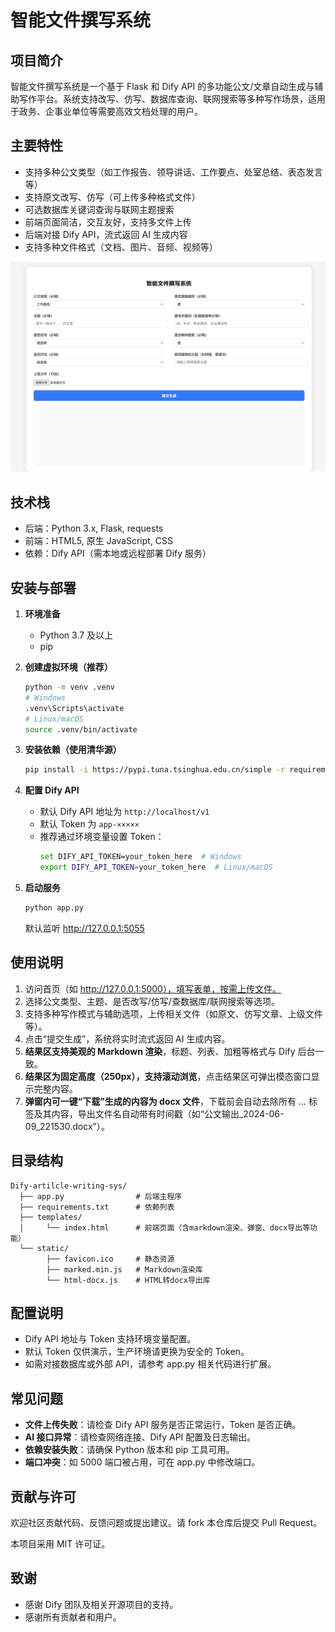 # 智能文件撰写系统

## 项目简介

智能文件撰写系统是一个基于 Flask 和 Dify API 的多功能公文/文章自动生成与辅助写作平台。系统支持改写、仿写、数据库查询、联网搜索等多种写作场景，适用于政务、企事业单位等需要高效文档处理的用户。

## 主要特性

- 支持多种公文类型（如工作报告、领导讲话、工作要点、处室总结、表态发言等）
- 支持原文改写、仿写（可上传多种格式文件）
- 可选数据库关键词查询与联网主题搜索
- 前端页面简洁，交互友好，支持多文件上传
- 后端对接 Dify API，流式返回 AI 生成内容
- 支持多种文件格式（文档、图片、音频、视频等）

![系统启动界面](static/启动界面截图.png)

## 技术栈

- 后端：Python 3.x, Flask, requests
- 前端：HTML5, 原生 JavaScript, CSS
- 依赖：Dify API（需本地或远程部署 Dify 服务）

## 安装与部署

1. **环境准备**
   - Python 3.7 及以上
   - pip

2. **创建虚拟环境（推荐）**
   ```bash
   python -m venv .venv
   # Windows
   .venv\Scripts\activate
   # Linux/macOS
   source .venv/bin/activate
   ```

3. **安装依赖（使用清华源）**
   ```bash
   pip install -i https://pypi.tuna.tsinghua.edu.cn/simple -r requirements.txt
   ```

4. **配置 Dify API**
   - 默认 Dify API 地址为 `http://localhost/v1`
   - 默认 Token 为 `app-×××××`
   - 推荐通过环境变量设置 Token：
     ```bash
     set DIFY_API_TOKEN=your_token_here  # Windows
     export DIFY_API_TOKEN=your_token_here  # Linux/macOS
     ```

5. **启动服务**
   ```bash
   python app.py
   ```
   默认监听 http://127.0.0.1:5055

## 使用说明

1. 访问首页（如 http://127.0.0.1:5000），填写表单，按需上传文件。
2. 选择公文类型、主题、是否改写/仿写/查数据库/联网搜索等选项。
3. 支持多种写作模式与辅助选项，上传相关文件（如原文、仿写文章、上级文件等）。
4. 点击“提交生成”，系统将实时流式返回 AI 生成内容。
5. **结果区支持美观的 Markdown 渲染**，标题、列表、加粗等格式与 Dify 后台一致。
6. **结果区为固定高度（250px），支持滚动浏览**，点击结果区可弹出模态窗口显示完整内容。
7. **弹窗内可一键“下载”生成的内容为 docx 文件**，下载前会自动去除所有 <think>…</think> 标签及其内容，导出文件名自动带有时间戳（如“公文输出_2024-06-09_221530.docx”）。

## 目录结构

```
Dify-artilcle-writing-sys/
  ├── app.py                # 后端主程序
  ├── requirements.txt      # 依赖列表
  ├── templates/
  │     └── index.html      # 前端页面（含markdown渲染、弹窗、docx导出等功能）
  └── static/
        ├── favicon.ico     # 静态资源
        ├── marked.min.js   # Markdown渲染库
        └── html-docx.js    # HTML转docx导出库
```

## 配置说明

- Dify API 地址与 Token 支持环境变量配置。
- 默认 Token 仅供演示，生产环境请更换为安全的 Token。
- 如需对接数据库或外部 API，请参考 app.py 相关代码进行扩展。

## 常见问题

- **文件上传失败**：请检查 Dify API 服务是否正常运行，Token 是否正确。
- **AI 接口异常**：请检查网络连接、Dify API 配置及日志输出。
- **依赖安装失败**：请确保 Python 版本和 pip 工具可用。
- **端口冲突**：如 5000 端口被占用，可在 app.py 中修改端口。

## 贡献与许可

欢迎社区贡献代码、反馈问题或提出建议。请 fork 本仓库后提交 Pull Request。

本项目采用 MIT 许可证。

## 致谢

- 感谢 Dify 团队及相关开源项目的支持。
- 感谢所有贡献者和用户。 
